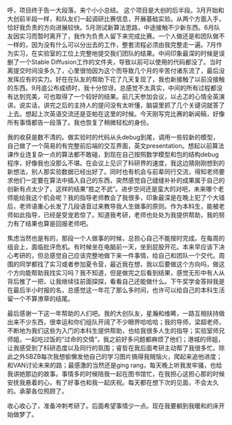 呼，项目终于告一大段落，来个小小总结。
这个项目是大创的后半段。3月开始和大创前半段一样，和队友们一起调研比赛信息，开展基础实验。从两个方面入手，恰好我负责的方向进展较快。5月测试新算法思路，中途接触不少新东西。6月队友因实习而暂时离开了，我作为负责人留下来完成比赛。一个人做还是和团队做不一样的，因为没有什么可以分出去的工作，整套流程必须由我完整走一遍。7月作为实习，在实验室的工位上完整地提交我们团队的结果。中间印象最深的时候是误删了一个Stable Diffusion工作的文件夹，导致以前可以使用的代码都没了。当时离提交时间没多久了，心里很怕因为这个而导致几个月的辛苦付诸东流了，最后没发挥应有的实力。好在在队友的帮助下花了几天复现了，我也新接触了以前没接触的东西。9月底公布成绩时，我十分惊讶。总感觉不太真实，中间的所有过程都没有达到完美，可也取得了一个较好的结果。前几天参加会议，以忐忑的心情全英演讲。说实话，讲完之后的主持人的提问没有太听懂，脑袋里抓了几个关键词就答了上去。想起上次英语交流还是亚帕在这里的时候。今天刚写完比赛的新闻稿，好像所有事情都告一段落了。我也恢复了稍微轻松的身份。

我的收获是数不清的。做实验时的代码从头debug到尾，调用一些较新的模型，自己做了一个简易的有完整前后端的交互界面，英文presentation。想起以前算法课作业连复杂一点的算法都不敢碰，到现在自己按照数学模型和包的结构debug程序，好像我也没那么不堪。在会议上见识了科研界的速度，我这边猜刚刚想到的新想法，别人那实验数据已经出好了。同时也有机会与前辈同行交流，得知老师要求他们一定要在算法中插入自己的东西，突然感觉自己缝缝补补的成果属于自己的创新有点太少了，这样的结果“胜之不武”。进步空间还是蛮大的对吧，未来哪个老师能给我这个机会呢？我的指导老师教会了我很多，印象最深是在晚上犯了个大错后，老师语重心长发了几段语音过来教导我人生做事的原则。作为本科生，能被老师如此指导，已经是受宠若惊了。知道我考研，老师也处处为我提供帮助，我的努力有了结果也算是回报老师吧。

焦虑当然也是有的，那段一个人做事的时候，总担心自己不能按时完成。在每周的组会上，面临批评危机。有时候坐在电脑前一天，坐到屁股开花。本来早应该下决心考研的，但总感觉自己应该完整地做下来一件事情，给自己和团队一个交代。周围的同学都找了实习或者参加夏令营，最近我在想，我以后要做这个方向吗，做这个方向能帮助我找实习吗？我不知道，但是做完之后看到结果，感觉无形中有人从背后推了一把，让我继续往前面探探，看看自己还能做什么。下午奖学金答辩我是在最后半小时报的名，总感觉这一年花了那么多时间，也许可以给自己的本科生活留一个不算潦草的结尾。

最后感谢一下这一年帮助的人们吧。我的大创队友，星瀚和维晞，一路互相扶持做出来不少东西，很幸运和你们组队开阔了不少眼界哈哈哈；我的导师，梁超老师，不断地为我们这些为入门的本科生提供帮助，也给我很多人生的指导；实验室师兄师姐，一起吃过饭的“过命的交情”，我之前好多问题都麻烦了他们；港城的师姐，让我感受到了科研态度以及同行的氛围；睿哲在我后面考研主动帮了我很多忙。除此之外SBZB每次我想偷懒发他自己的学习图片搞得我贼恼火，爬起来追他进度；和VAN讨论未来的路；最感激的当然还是ging rang，每天晚上听我发牢骚，也给我讲她那边的故事。事情多的时候陪我一起在图书馆忙，在我担心这担心那的时候安抚我悬着的心，有了好事也和我一起庆祝。每天都在想下次的见面，不会太久的。承蒙各位照顾了。

收心收心了，准备冲刺考研了。后面希望事情少一点。现在我要躺到我暖和的床开始做梦了。
